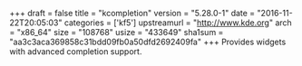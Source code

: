 +++
draft = false
title = "kcompletion"
version = "5.28.0-1"
date = "2016-11-22T20:05:03"
categories = ['kf5']
upstreamurl = "http://www.kde.org"
arch = "x86_64"
size = "108768"
usize = "433649"
sha1sum = "aa3c3aca369858c31bdd09fb0a50dfd2692409fa"
+++
Provides widgets with advanced completion support.